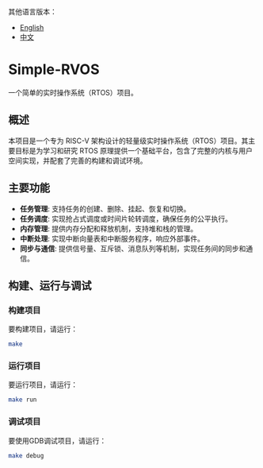 其他语言版本：
- [English](README.md)
- [中文](README_zh.md)
# Simple-RVOS

一个简单的实时操作系统（RTOS）项目。

## 概述

本项目是一个专为 RISC-V 架构设计的轻量级实时操作系统（RTOS）项目。其主要目标是为学习和研究 RTOS 原理提供一个基础平台，包含了完整的内核与用户空间实现，并配套了完善的构建和调试环境。

## 主要功能

- **任务管理**: 支持任务的创建、删除、挂起、恢复和切换。
- **任务调度**: 实现抢占式调度或时间片轮转调度，确保任务的公平执行。
- **内存管理**: 提供内存分配和释放机制，支持堆和栈的管理。
- **中断处理**: 实现中断向量表和中断服务程序，响应外部事件。
- **同步与通信**: 提供信号量、互斥锁、消息队列等机制，实现任务间的同步和通信。

## 构建、运行与调试

### 构建项目

要构建项目，请运行：

```bash
make
```

### 运行项目

要运行项目，请运行：

```bash
make run
```

### 调试项目

要使用GDB调试项目，请运行：

```bash
make debug
```
